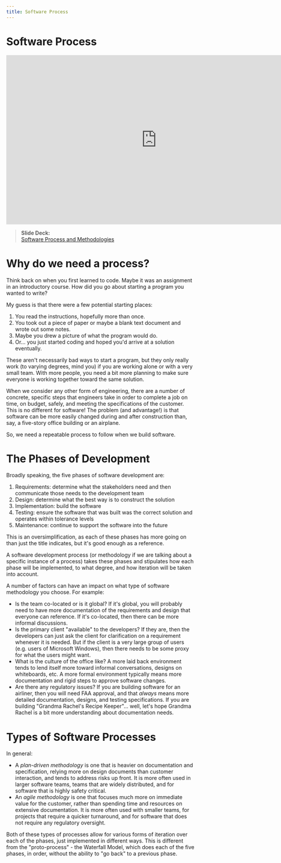 ```yaml
---
title: Software Process
---
```


# Software Process

<iframe width="800" height="450" src="https://www.youtube.com/embed/DybqiqW27h0" frameborder="0" allow="accelerometer; autoplay; encrypted-media; gyroscope; picture-in-picture" allowfullscreen></iframe>

> __Slide Deck:__   
[Software Process and Methodologies](https://docs.google.com/presentation/d/1JW2Ci1oqMJyYIirwo-VaKeC_4BujxM0eKQoNGlQuMs8/edit?usp=sharing)

# Why do we need a process?

Think back on when you first learned to code.  Maybe it was an assignment in an introductory course.  How did you go about starting a program you wanted to write?  

My guess is that there were a few potential starting places:

1. You read the instructions, hopefully more than once.
2. You took out a piece of paper or maybe a blank text document and wrote out some notes.
3. Maybe you drew a picture of what the program would do.
4. Or... you just started coding and hoped you'd arrive at a solution eventually.

These aren't necessarily bad ways to start a program, but they only really work (to varying degrees, mind you) if you are working alone or with a very small team.  With more people, you need a bit more planning to make sure everyone is working together toward the same solution.

When we consider any other form of engineering, there are a number of concrete, specific steps that engineers take in order to complete a job on time, on budget, safely, and meeting the specifications of the customer.  This is no different for software!  The problem (and advantage!) is that software can be more easily changed during and after construction than, say, a five-story office building or an airplane.

So, we need a repeatable process to follow when we build software.

# The Phases of Development

Broadly speaking, the five phases of software development are:

1. Requirements: determine what the stakeholders need and then communicate those needs to the development team
2. Design: determine what the best way is to construct the solution
3. Implementation: build the software
4. Testing: ensure the software that was built was the correct solution and operates within tolerance levels
5. Maintenance: continue to support the software into the future

This is an oversimplification, as each of these phases has more going on than just the title indicates, but it's good enough as a reference.  

A software development process (or methodology if we are talking about a specific instance of a process) takes these phases and stipulates how each phase will be implemented, to what degree, and how iteration will be taken into account.

A number of factors can have an impact on what type of software methodology you choose.  For example:

* Is the team co-located or is it global?  If it's global, you will probably need to have more documentation of the requirements and design that everyone can reference.  If it's co-located, then there can be more informal discussions.
* Is the primary client "available" to the developers?  If they are, then the developers can just ask the client for clarification on a requirement whenever it is needed.  But if the client is a very large group of users (e.g. users of Microsoft Windows), then there needs to be some proxy for what the users might want.
* What is the culture of the office like?  A more laid back environment tends to lend itself more toward informal conversations, designs on whiteboards, etc.  A more formal environment typically means more documentation and rigid steps to approve software changes.
* Are there any regulatory issues?  If you are building software for an airliner, then you will need FAA approval, and that _always_ means more detailed documentation, designs, and testing specifications.  If you are building "Grandma Rachel's Recipe Keeper"... well, let's hope Grandma Rachel is a bit more understanding about documentation needs.

# Types of Software Processes

In general:

* A _plan-driven methodology_ is one that is heavier on documentation and specification, relying more on design documents than customer interaction, and tends to address risks up front.  It is more often used in larger software teams, teams that are widely distributed, and for software that is highly safety critical.
* An _agile methodology_ is one that focuses much more on immediate value for the customer, rather than spending time and resources on extensive documentation.  It is more often used with smaller teams, for projects that require a quicker turnaround, and for software that does not require any regulatory oversight.

Both of these types of processes allow for various forms of iteration over each of the phases, just implemented in different ways.  This is different from the "proto-process" - the Waterfall Model, which does each of the five phases, in order, without the ability to "go back" to a previous phase.
